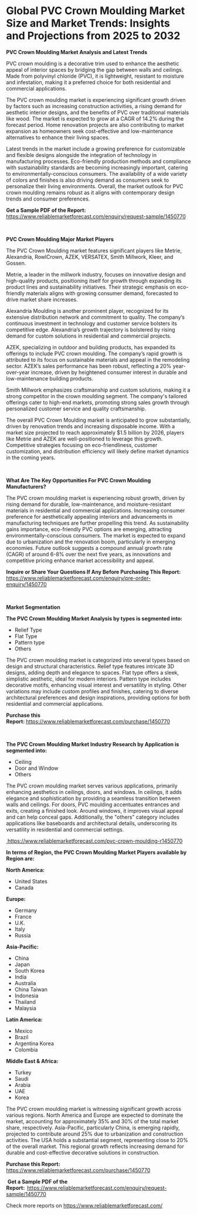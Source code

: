 <p><h1>Global PVC Crown Moulding Market Size and Market Trends: Insights and Projections from 2025 to 2032</h1></p><p><strong>PVC Crown Moulding Market Analysis and Latest Trends</strong></p>
<p><p>PVC crown moulding is a decorative trim used to enhance the aesthetic appeal of interior spaces by bridging the gap between walls and ceilings. Made from polyvinyl chloride (PVC), it is lightweight, resistant to moisture and infestation, making it a preferred choice for both residential and commercial applications.</p><p>The PVC crown moulding market is experiencing significant growth driven by factors such as increasing construction activities, a rising demand for aesthetic interior designs, and the benefits of PVC over traditional materials like wood. The market is expected to grow at a CAGR of 14.2% during the forecast period. Home renovation projects are also contributing to market expansion as homeowners seek cost-effective and low-maintenance alternatives to enhance their living spaces.</p><p>Latest trends in the market include a growing preference for customizable and flexible designs alongside the integration of technology in manufacturing processes. Eco-friendly production methods and compliance with sustainability standards are becoming increasingly important, catering to environmentally-conscious consumers. The availability of a wide variety of colors and finishes is also driving demand as consumers seek to personalize their living environments. Overall, the market outlook for PVC crown moulding remains robust as it aligns with contemporary design trends and consumer preferences.</p></p>
<p><strong>Get a Sample PDF of the Report:&nbsp;</strong> <a href="https://www.reliablemarketforecast.com/enquiry/request-sample/1450770?utm_campaign=2232&utm_medium=2&utm_source=Github&utm_content=ia&utm_term=30012025&utm_id=pvc-crown-moulding">https://www.reliablemarketforecast.com/enquiry/request-sample/1450770</a></p>
<p>&nbsp;</p>
<p><strong>PVC Crown Moulding Major Market Players</strong></p>
<p><p>The PVC Crown Moulding market features significant players like Metrie, Alexandria, RowlCrown, AZEK, VERSATEX, Smith Millwork, Kleer, and Gossen. </p><p>Metrie, a leader in the millwork industry, focuses on innovative design and high-quality products, positioning itself for growth through expanding its product lines and sustainability initiatives. Their strategic emphasis on eco-friendly materials aligns with growing consumer demand, forecasted to drive market share increases.</p><p>Alexandria Moulding is another prominent player, recognized for its extensive distribution network and commitment to quality. The company’s continuous investment in technology and customer service bolsters its competitive edge. Alexandria’s growth trajectory is bolstered by rising demand for custom solutions in residential and commercial projects.</p><p>AZEK, specializing in outdoor and building products, has expanded its offerings to include PVC crown moulding. The company’s rapid growth is attributed to its focus on sustainable materials and appeal in the remodeling sector. AZEK’s sales performance has been robust, reflecting a 20% year-over-year increase, driven by heightened consumer interest in durable and low-maintenance building products.</p><p>Smith Millwork emphasizes craftsmanship and custom solutions, making it a strong competitor in the crown moulding segment. The company's tailored offerings cater to high-end markets, promoting strong sales growth through personalized customer service and quality craftsmanship.</p><p>The overall PVC Crown Moulding market is anticipated to grow substantially, driven by renovation trends and increasing disposable income. With a market size projected to reach approximately $1.5 billion by 2026, players like Metrie and AZEK are well-positioned to leverage this growth. Competitive strategies focusing on eco-friendliness, customer customization, and distribution efficiency will likely define market dynamics in the coming years.</p></p>
<p>&nbsp;</p>
<p><strong>What Are The Key Opportunities For PVC Crown Moulding Manufacturers?</strong></p>
<p><p>The PVC crown moulding market is experiencing robust growth, driven by rising demand for durable, low-maintenance, and moisture-resistant materials in residential and commercial applications. Increasing consumer preference for aesthetically appealing interiors and advancements in manufacturing techniques are further propelling this trend. As sustainability gains importance, eco-friendly PVC options are emerging, attracting environmentally-conscious consumers. The market is expected to expand due to urbanization and the renovation boom, particularly in emerging economies. Future outlook suggests a compound annual growth rate (CAGR) of around 6-8% over the next five years, as innovations and competitive pricing enhance market accessibility and appeal.</p></p>
<p><strong>Inquire or Share Your Questions If Any Before Purchasing This Report:</strong> <a href="https://www.reliablemarketforecast.com/enquiry/pre-order-enquiry/1450770?utm_campaign=2232&utm_medium=2&utm_source=Github&utm_content=ia&utm_term=30012025&utm_id=pvc-crown-moulding">https://www.reliablemarketforecast.com/enquiry/pre-order-enquiry/1450770</a></p>
<p>&nbsp;</p>
<p><strong>Market Segmentation</strong></p>
<p><strong>The PVC Crown Moulding Market Analysis by types is segmented into:</strong></p>
<p><ul><li>Relief Type</li><li>Flat Type</li><li>Pattern type</li><li>Others</li></ul></p>
<p><p>The PVC crown moulding market is categorized into several types based on design and structural characteristics. Relief type features intricate 3D designs, adding depth and elegance to spaces. Flat type offers a sleek, simplistic aesthetic, ideal for modern interiors. Pattern type includes decorative motifs, enhancing visual interest and versatility in styling. Other variations may include custom profiles and finishes, catering to diverse architectural preferences and design inspirations, providing options for both residential and commercial applications.</p></p>
<p><strong>Purchase this Report:&nbsp;</strong><a href="https://www.reliablemarketforecast.com/purchase/1450770?utm_campaign=2232&utm_medium=2&utm_source=Github&utm_content=ia&utm_term=30012025&utm_id=pvc-crown-moulding">https://www.reliablemarketforecast.com/purchase/1450770</a></p>
<p>&nbsp;</p>
<p><strong>The PVC Crown Moulding Market Industry Research by Application is segmented into:</strong></p>
<p><ul><li>Ceiling</li><li>Door and Window</li><li>Others</li></ul></p>
<p><p>The PVC crown moulding market serves various applications, primarily enhancing aesthetics in ceilings, doors, and windows. In ceilings, it adds elegance and sophistication by providing a seamless transition between walls and ceilings. For doors, PVC moulding accentuates entrances and exits, creating a finished look. Around windows, it improves visual appeal and can help conceal gaps. Additionally, the "others" category includes applications like baseboards and architectural details, underscoring its versatility in residential and commercial settings.</p></p>
<p><a href="https://www.reliablemarketforecast.com/pvc-crown-moulding-r1450770?utm_campaign=2232&utm_medium=2&utm_source=Github&utm_content=ia&utm_term=30012025&utm_id=pvc-crown-moulding">&nbsp;https://www.reliablemarketforecast.com/pvc-crown-moulding-r1450770</a></p>
<p><strong>In terms of Region, the PVC Crown Moulding Market Players available by Region are:</strong></p>
<p>
    <p> <strong> North America: </strong>
        <ul>
            <li>United States</li>
            <li>Canada</li>
        </ul>
        </p> 
    <p> <strong> Europe: </strong>
        <ul>
            <li>Germany</li>
            <li>France</li>
            <li>U.K.</li>
            <li>Italy</li>
            <li>Russia</li>
        </ul>
        </p> 
    <p> <strong> Asia-Pacific: </strong>
        <ul>
            <li>China</li>
            <li>Japan</li>
            <li>South Korea</li>
            <li>India</li>
            <li>Australia</li>
            <li>China Taiwan</li>
            <li>Indonesia</li>
            <li>Thailand</li>
            <li>Malaysia</li>
        </ul>
        </p> 
    <p> <strong> Latin America: </strong>
        <ul>
            <li>Mexico</li>
            <li>Brazil</li>
            <li>Argentina Korea</li>
            <li>Colombia</li>
        </ul>
        </p> 
    <p> <strong> Middle East & Africa: </strong>
        <ul>
            <li>Turkey</li>
            <li>Saudi</li>
            <li>Arabia</li>
            <li>UAE</li>
            <li>Korea</li>
        </ul>
    </p>
    </p>
<p><p>The PVC crown moulding market is witnessing significant growth across various regions. North America and Europe are expected to dominate the market, accounting for approximately 35% and 30% of the total market share, respectively. Asia-Pacific, particularly China, is emerging rapidly, projected to contribute around 25% due to urbanization and construction activities. The USA holds a substantial segment, representing close to 20% of the overall market. This regional growth reflects increasing demand for durable and cost-effective decorative solutions in construction.</p></p>
<p><strong>Purchase this Report: </strong><a href="https://www.reliablemarketforecast.com/purchase/1450770?utm_campaign=2232&utm_medium=2&utm_source=Github&utm_content=ia&utm_term=30012025&utm_id=pvc-crown-moulding">https://www.reliablemarketforecast.com/purchase/1450770</a></p>
<p>&nbsp;<strong>Get a Sample PDF of the Report:&nbsp;&nbsp;</strong><a href="https://www.reliablemarketforecast.com/enquiry/request-sample/1450770?utm_campaign=2232&utm_medium=2&utm_source=Github&utm_content=ia&utm_term=30012025&utm_id=pvc-crown-moulding">https://www.reliablemarketforecast.com/enquiry/request-sample/1450770</a></p>
<p><strong></strong></p>
<p>Check more reports on <a href="https://www.reliablemarketforecast.com/?utm_campaign=2232&utm_medium=2&utm_source=Github&utm_content=ia&utm_term=30012025&utm_id=pvc-crown-moulding">https://www.reliablemarketforecast.com/</a></p>